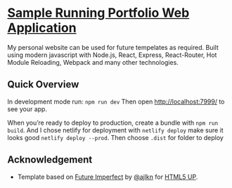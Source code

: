 # [Sample Running Portfolio Web Application](dhruv-mahajan.ca) 

My personal website can be used for future tempelates as required. Built using modern javascript with Node.js, React, Express, React-Router, Hot Module Reloading, Webpack and many other technologies.

## Quick Overview

In development mode run: `npm run dev`
Then open [http://localhost:7999/](http://localhost:7999/) to see your app.<br>

When you’re ready to deploy to production, create a bundle with `npm run build`.
And I chose netlify for deployment with `netlify deploy` make sure it looks good `netlify deploy --prod`. 
Then choose `.dist` for folder to deploy


## Acknowledgement

* Template based on [Future Imperfect](https://html5up.net/future-imperfect) by [@ajlkn](https://github.com/ajlkn) for [HTML5 UP](html5up.net).


